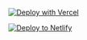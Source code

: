 
[![Deploy with Vercel](https://vercel.com/button)](https://vercel.com/new/clone?repository-url=https%3A%2F%2Fgithub.com%2Fdannytlake%2Fcui-barebones&root-directory=composable-ui&project-name=composable-ui&repository-name=composable-ui&demo-title=Composable%20UI&demo-description=Open%20Source%20React%20Storefront%20for%20Composable%20Commerce&envDescription=Enter%20your%20NEXTAUTH_SECRET.&env=NEXTAUTH_SECRET&envLink=https%3A%2F%2Fnext-auth.js.org%2Fconfiguration%2Foptions%23nextauth_secret)

<a href="https://app.netlify.com/start/deploy?repository=https://github.com/dannytlake/cui-barebones"><img src="https://www.netlify.com/img/deploy/button.svg" alt="Deploy to Netlify"></a>
